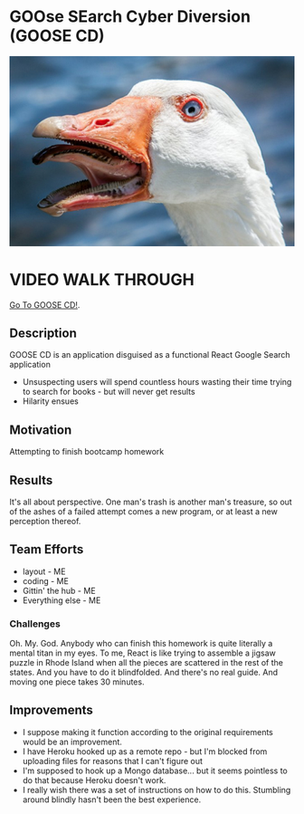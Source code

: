 # GOOse SEarch Cyber Diversion (GOOSE CD)
![GOOSE CD](https://raw.githubusercontent.com/wattskimzey/googlesearch/master/rundagoogle/images/goose.jpg)

# VIDEO WALK THROUGH
[Go To GOOSE CD!](https://drive.google.com/file/d/1pQrqWTIJ8V88o5sW6bZLgx_thzCRBB4G/view).

## Description
GOOSE CD is an application disguised as a functional React Google Search application
* Unsuspecting users will spend countless hours wasting their time trying to search for books - but will never get results
* Hilarity ensues 

## Motivation
Attempting to finish bootcamp homework

## Results
It's all about perspective.  One man's trash is another man's treasure, so out of the ashes of a failed attempt comes a new program, or at least a new perception thereof.  

## Team Efforts
* layout - ME
* coding - ME
* Gittin' the hub - ME
* Everything else - ME

### Challenges
Oh. My. God.  Anybody who can finish this homework is quite literally a mental titan in my eyes. To me, React is like trying to assemble a jigsaw puzzle in Rhode Island when all the pieces are scattered in the rest of the states.  And you have to do it blindfolded.  And there's no real guide.  And moving one piece takes 30 minutes.  

## Improvements
* I suppose making it function according to the original requirements would be an improvement.
* I have Heroku hooked up as a remote repo - but I'm blocked from uploading files for reasons that I can't figure out
* I'm supposed to hook up a Mongo database... but it seems pointless to do that because Heroku doesn't work. 
* I really wish there was a set of instructions on how to do this.  Stumbling around blindly hasn't been the best experience.  

